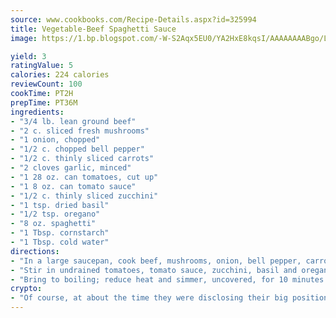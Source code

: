 ```yaml
---
source: www.cookbooks.com/Recipe-Details.aspx?id=325994
title: Vegetable-Beef Spaghetti Sauce
image: https://1.bp.blogspot.com/-W-S2Aqx5EU0/YA2HxE8kqsI/AAAAAAAABgo/LNxJ2X_rvYgPNsplYMgQNjuwxaZ0e3pQQCLcBGAsYHQ/s320/17.png

yield: 3
ratingValue: 5
calories: 224 calories
reviewCount: 100
cookTime: PT2H
prepTime: PT36M
ingredients:
- "3/4 lb. lean ground beef"
- "2 c. sliced fresh mushrooms"
- "1 onion, chopped"
- "1/2 c. chopped bell pepper"
- "1/2 c. thinly sliced carrots"
- "2 cloves garlic, minced"
- "1 28 oz. can tomatoes, cut up"
- "1 8 oz. can tomato sauce"
- "1/2 c. thinly sliced zucchini"
- "1 tsp. dried basil"
- "1/2 tsp. oregano"
- "8 oz. spaghetti"
- "1 Tbsp. cornstarch"
- "1 Tbsp. cold water"
directions:
- "In a large saucepan, cook beef, mushrooms, onion, bell pepper, carrots and garlic until meat is brown and vegetables are tender. Drain off fat."
- "Stir in undrained tomatoes, tomato sauce, zucchini, basil and oregano."
- "Bring to boiling; reduce heat and simmer, uncovered, for 10 minutes."
crypto:
- "Of course, at about the time they were disclosing their big position, Bitcoin started to crash."
---
```

